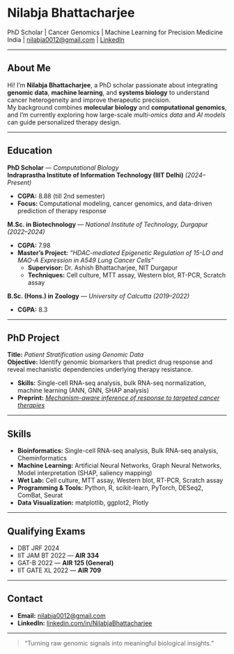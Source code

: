 # Nilabja Bhattacharjee

PhD Scholar | Cancer Genomics | Machine Learning for Precision Medicine 
India | nilabja0012@gmail.com | [LinkedIn](https://linkedin.com/in/NilabjaBhattacharjee)

---

## About Me
Hi! I’m **Nilabja Bhattacharjee**, a PhD scholar passionate about integrating **genomic data**, **machine learning**, and **systems biology** to understand cancer heterogeneity and improve therapeutic precision.  
My background combines **molecular biology** and **computational genomics**, and I’m currently exploring how large-scale *multi-omics data* and *AI models* can guide personalized therapy design.

---

## Education

**PhD Scholar** — *Computational Biology*  
**Indraprastha Institute of Information Technology (IIIT Delhi)** *(2024–Present)*  
- **CGPA:** 8.88 (till 2nd semester)  
- **Focus:** Computational modeling, cancer genomics, and data-driven prediction of therapy response  

**M.Sc. in Biotechnology** — *National Institute of Technology, Durgapur* *(2022–2024)*  
- **CGPA:** 7.98  
- **Master’s Project:** *“HDAC-mediated Epigenetic Regulation of 15-LO and MAO-A Expression in A549 Lung Cancer Cells”*  
  - **Supervisor:** Dr. Ashish Bhattacharjee, NIT Durgapur  
  - **Techniques:** Cell culture, MTT assay, Western blot, RT-PCR, Scratch assay  

**B.Sc. (Hons.) in Zoology** — *University of Calcutta* *(2019–2022)*  
- **CGPA:** 8.3


---

## PhD Project

**Title:** *Patient Stratification using Genomic Data*  
**Objective:** Identify genomic biomarkers that predict drug response and reveal mechanistic dependencies underlying therapy resistance.  

- **Skills:** Single-cell RNA-seq analysis, bulk RNA-seq normalization, machine learning (ANN, GNN, SHAP analysis)  
- **Preprint:** [*Mechanism-aware inference of response to targeted cancer therapies*](https://www.biorxiv.org/content/10.1101/2025.09.04.674143v1)  

---

## Skills
- **Bioinformatics:** Single-cell RNA-seq analysis, Bulk RNA-seq analysis,  Cheminformatics 
- **Machine Learning:** Artificial Neural Networks, Graph Neural Networks, Model interpretation (SHAP, saliency mapping)  
- **Wet Lab:** Cell culture, MTT assay, Western blot, RT-PCR, Scratch assay  
- **Programming & Tools:** Python, R, scikit-learn, PyTorch, DESeq2, ComBat, Seurat  
- **Data Visualization:** matplotlib, ggplot2, Plotly  

---

## Qualifying Exams
- DBT JRF 2024   
- IIT JAM BT 2022 — **AIR 334**  
- GAT-B 2022 — **AIR 125 (General)**  
- IIT GATE XL 2022 — **AIR 709**

---

## Contact
- **Email:** [nilabja0012@gmail.com](mailto:nilabja0012@gmail.com)  
- **LinkedIn:** [linkedin.com/in/NilabjaBhattacharjee](https://linkedin.com/in/NilabjaBhattacharjee)

---

> “Turning raw genomic signals into meaningful biological insights.”

